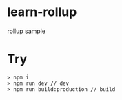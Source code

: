 # learn-rollup
rollup sample

# Try
```
> npm i
> npm run dev // dev
> npm run build:production // build
```